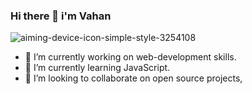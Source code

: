 ### Hi there 👋 i'm Vahan

<!--
**Gegardus/Gegardus** is a ✨ _special_ ✨ repository because its `README.md` (this file) appears on your GitHub profile.

Here are some ideas to get you started:

- 🔭 I’m currently working on web-development skills.
- 🌱 I’m currently learning JavaScript.
- 👯 I’m looking to collaborate on open source projects,
- 🤔 I’m looking for help with ...
- 💬 Ask me about ...
- 📫 How to reach me: ...
- 😄 Pronouns: ...
- ⚡ Fun fact: ...
-->
![aiming-device-icon-simple-style-3254108](https://user-images.githubusercontent.com/52704856/150567565-df6d4740-bd42-4478-bade-4771883e125f.jpg)

- 🔭 I’m currently working on web-development skills.
- 🌱 I’m currently learning JavaScript.
- 👯 I’m looking to collaborate on open source projects,



